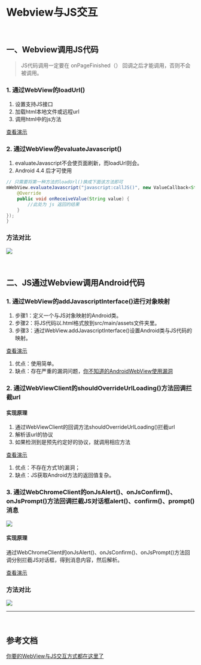# Webview与JS交互

<br>

## 一、Webview调用JS代码

> JS代码调用一定要在 onPageFinished（） 回调之后才能调用，否则不会被调用。

### 1. 通过WebView的loadUrl() 
  1. 设置支持JS接口
  2. 加载html本地文件或远程url
  3. 调用html中的js方法

[查看演示](doc/WebviewLoadUrl.md)


### 2. 通过WebView的evaluateJavascript()
1. evaluateJavascript不会使页面刷新，而loadUrl则会。
2. Android 4.4 后才可使用

```java
// 只需要将第一种方法的loadUrl()换成下面该方法即可
mWebView.evaluateJavascript("javascript:callJS()", new ValueCallback<String>() {
    @Override
    public void onReceiveValue(String value) {
        //此处为 js 返回的结果
    }
});
}
```

### 方法对比
![](https://img-blog.csdnimg.cn/img_convert/b7c70efb0bb2dd1f58b0bd4144c6b66c.png)

<br>

## 二、JS通过Webview调用Android代码

### 1. 通过WebView的addJavascriptInterface()进行对象映射
1. 步骤1：定义一个与JS对象映射的Android类。
2. 步骤2：将JS代码以.html格式放到src/main/assets文件夹里。
3. 步骤3：通过WebView.addJavascriptInterface()设置Android类与JS代码的映射。

[查看演示](doc/AndroidJS对象映射.md)

1. 优点：使用简单。
2. 缺点：存在严重的漏洞问题，[你不知道的AndroidWebView使用漏洞](https://www.jianshu.com/p/3a345d27cd42)

### 2. 通过WebViewClient的shouldOverrideUrlLoading()方法回调拦截url
#### 实现原理
1. 通过WebViewClient的回调方法shouldOverrideUrlLoading()拦截url
2. 解析该url的协议
3. 如果检测到是预先约定好的协议，就调用相应方法

[查看演示](doc/shouldOverrideUrlLoadingl拦截.md)

1. 优点：不存在方式1的漏洞；
2. 缺点：JS获取Android方法的返回值复杂。

### 3. 通过WebChromeClient的onJsAlert()、onJsConfirm()、onJsPrompt()方法回调拦截JS对话框alert()、confirm()、prompt()消息
![](https://img-blog.csdnimg.cn/img_convert/b72493887a9a20861f5552fd6a60b336.png)

#### 实现原理
通过WebChromeClient的onJsAlert()、onJsConfirm()、onJsPrompt()方法回调分别拦截JS对话框，得到消息内容，然后解析。

[查看演示](doc/拦截JS的输入框prompt.md)

### 方法对比
![](https://img-blog.csdnimg.cn/img_convert/50749cb08063a2335e3523cf751300ae.png)

***

<br>

## 参考文档
[你要的WebView与JS交互方式都在这里了](https://blog.csdn.net/carson_ho/article/details/64904691)
